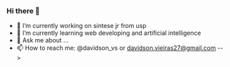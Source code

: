 ### Hi there 👋

- 🔭 I’m currently working on sintese jr from usp
- 🌱 I’m currently learning web developing and artificial intelligence 
- 💬 Ask me about ...
- 📫 How to reach me: @davidson_vs or davidson.vieiras27@gmail.com
-->
